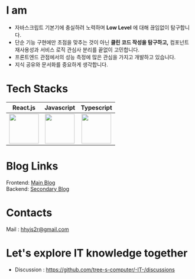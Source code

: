 

# I am

- 자바스크립트 기본기에 충실하려 노력하며 **Low Level** 에 대해 끊임없이 탐구합니다.
- 단순 기능 구현에만 초점을 맞추는 것이 아닌 **클린 코드 작성을 탐구하고,**  컴포넌트 재사용성과 서비스 로직 관심사 분리를 끝없이 고민합니다.
- 프론트엔드 관점에서의 성능 측정에 많은 관심을 가지고 개발하고 있습니다.
- 지식 공유와 문서화를 중요하게 생각합니다.
  
# Tech Stacks

|React.js|Javascript|Typescript|
|:-:|:-:|:-:|
| <img src="https://techstack-generator.vercel.app/react-icon.svg" width="80" height="80" /><br /> | <img src="https://techstack-generator.vercel.app/js-icon.svg" width="80" height="80" /><br /> | <img src="https://techstack-generator.vercel.app/ts-icon.svg" width="80" height="80" /><br /> | <img src="https://techstack-generator.vercel.app/python-icon.svg" width="80" height="80" /><br /> | <img src="https://techstack-generator.vercel.app/mysql-icon.svg" width="80" height="80" /><br /> |




# Blog Links
Frontend: [Main Blog](https://velog.io/@seorim6417/posts)
</br>
Backend: [Secondary Blog](https://s2r77777.tistory.com/)
#  Contacts 
Mail : hhyjs2r@gmail.com  

# Let's explore IT knowledge together
- Discussion : https://github.com/tree-s-computer/-IT-/discussions
